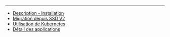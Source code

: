 --------------------------------------------
- [Description - Installation](index.html)
- [Migration depuis SSD V2](migration_ssdv2.html)
- [Utilisation de Kubernetes](kubernetes.html)
- [Détail des applications](applications.html)